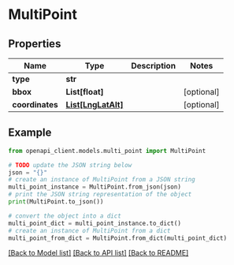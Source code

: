 # MultiPoint


## Properties

Name | Type | Description | Notes
------------ | ------------- | ------------- | -------------
**type** | **str** |  | 
**bbox** | **List[float]** |  | [optional] 
**coordinates** | [**List[LngLatAlt]**](LngLatAlt.md) |  | [optional] 

## Example

```python
from openapi_client.models.multi_point import MultiPoint

# TODO update the JSON string below
json = "{}"
# create an instance of MultiPoint from a JSON string
multi_point_instance = MultiPoint.from_json(json)
# print the JSON string representation of the object
print(MultiPoint.to_json())

# convert the object into a dict
multi_point_dict = multi_point_instance.to_dict()
# create an instance of MultiPoint from a dict
multi_point_from_dict = MultiPoint.from_dict(multi_point_dict)
```
[[Back to Model list]](../README.md#documentation-for-models) [[Back to API list]](../README.md#documentation-for-api-endpoints) [[Back to README]](../README.md)


